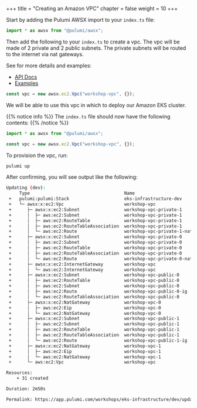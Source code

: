 +++
title = "Creating an Amazon VPC"
chapter = false
weight = 10
+++

Start by adding the Pulumi AWSX import to your `index.ts` file:

```typescript
import * as awsx from "@pulumi/awsx";
```

Then add the following to your `index.ts` to create a vpc. The vpc will be made of 2 private and 2 public subnets. The
private subnets will be routed to the internet via nat gateways.

See for more details and examples:  
- [API Docs](https://www.pulumi.com/docs/reference/pkg/nodejs/pulumi/awsx/index.html)  
- [Examples](https://www.pulumi.com/docs/reference/pkg/nodejs/pulumi/awsx/index.html)

```typescript
const vpc = new awsx.ec2.Vpc("workshop-vpc", {});
```

We will be able to use this vpc in which to deploy our Amazon EKS cluster.

{{% notice info %}}
The `index.ts` file should now have the following contents:
{{% /notice %}}
```typescript
import * as awsx from "@pulumi/awsx";

const vpc = new awsx.ec2.Vpc("workshop-vpc", {});

```

To provision the vpc, run:

```bash
pulumi up
```

After confirming, you will see output like the following:

```bash
Updating (dev):
     Type                                    Name                          Status
 +   pulumi:pulumi:Stack                     eks-infrastructure-dev        created
 +   └─ awsx:x:ec2:Vpc                       workshop-vpc                  created
 +      ├─ awsx:x:ec2:Subnet                 workshop-vpc-private-1        created
 +      │  ├─ aws:ec2:Subnet                 workshop-vpc-private-1        created
 +      │  ├─ aws:ec2:RouteTable             workshop-vpc-private-1        created
 +      │  ├─ aws:ec2:RouteTableAssociation  workshop-vpc-private-1        created
 +      │  └─ aws:ec2:Route                  workshop-vpc-private-1-nat-1  created
 +      ├─ awsx:x:ec2:Subnet                 workshop-vpc-private-0        created
 +      │  ├─ aws:ec2:Subnet                 workshop-vpc-private-0        created
 +      │  ├─ aws:ec2:RouteTable             workshop-vpc-private-0        created
 +      │  ├─ aws:ec2:RouteTableAssociation  workshop-vpc-private-0        created
 +      │  └─ aws:ec2:Route                  workshop-vpc-private-0-nat-0  created
 +      ├─ awsx:x:ec2:InternetGateway        workshop-vpc                  created
 +      │  └─ aws:ec2:InternetGateway        workshop-vpc                  created
 +      ├─ awsx:x:ec2:Subnet                 workshop-vpc-public-0         created
 +      │  ├─ aws:ec2:RouteTable             workshop-vpc-public-0         created
 +      │  ├─ aws:ec2:Subnet                 workshop-vpc-public-0         created
 +      │  ├─ aws:ec2:Route                  workshop-vpc-public-0-ig      created
 +      │  └─ aws:ec2:RouteTableAssociation  workshop-vpc-public-0         created
 +      ├─ awsx:x:ec2:NatGateway             workshop-vpc-0                created
 +      │  ├─ aws:ec2:Eip                    workshop-vpc-0                created
 +      │  └─ aws:ec2:NatGateway             workshop-vpc-0                created
 +      ├─ awsx:x:ec2:Subnet                 workshop-vpc-public-1         created
 +      │  ├─ aws:ec2:Subnet                 workshop-vpc-public-1         created
 +      │  ├─ aws:ec2:RouteTable             workshop-vpc-public-1         created
 +      │  ├─ aws:ec2:RouteTableAssociation  workshop-vpc-public-1         created
 +      │  └─ aws:ec2:Route                  workshop-vpc-public-1-ig      created
 +      ├─ awsx:x:ec2:NatGateway             workshop-vpc-1                created
 +      │  ├─ aws:ec2:Eip                    workshop-vpc-1                created
 +      │  └─ aws:ec2:NatGateway             workshop-vpc-1                created
 +      └─ aws:ec2:Vpc                       workshop-vpc                  created

Resources:
    + 31 created

Duration: 2m50s

Permalink: https://app.pulumi.com/workshops/eks-infrastructure/dev/updates/1
```
